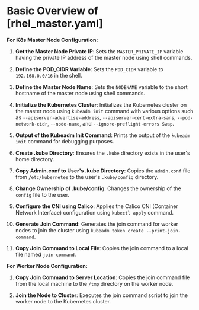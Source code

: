 # Basic Overview of [rhel_master.yaml]

**For K8s Master Node Configuration:**

1. **Get the Master Node Private IP**: Sets the `MASTER_PRIVATE_IP` variable having the private IP address of the master node using shell commands.

2. **Define the POD_CIDR Variable**: Sets the `POD_CIDR` variable to `192.168.0.0/16` in the shell.

3. **Define the Master Node Name**: Sets the `NODENAME` variable to the short hostname of the master node using shell commands.

4. **Initialize the Kubernetes Cluster**: Initializes the Kubernetes cluster on the master node using `kubeadm init` command with various options such as `--apiserver-advertise-address`, `--apiserver-cert-extra-sans`, `--pod-network-cidr`, `--node-name`, and `--ignore-preflight-errors Swap`.

5. **Output of the Kubeadm Init Command**: Prints the output of the `kubeadm init` command for debugging purposes.

6. **Create .kube Directory**: Ensures the `.kube` directory exists in the user's home directory.

7. **Copy Admin.conf to User's .kube Directory**: Copies the `admin.conf` file from `/etc/kubernetes` to the user's `.kube/config` directory.

8. **Change Ownership of .kube/config**: Changes the ownership of the `config` file to the user.

9. **Configure the CNI using Calico**: Applies the Calico CNI (Container Network Interface) configuration using `kubectl apply` command.

10. **Generate Join Command**: Generates the join command for worker nodes to join the cluster using `kubeadm token create --print-join-command`.

11. **Copy Join Command to Local File**: Copies the join command to a local file named `join-command`.

**For Worker Node Configuration:**

1. **Copy Join Command to Server Location**: Copies the join command file from the local machine to the `/tmp` directory on the worker node.

2. **Join the Node to Cluster**: Executes the join command script to join the worker node to the Kubernetes cluster.
